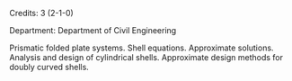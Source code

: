 Credits: 3 (2-1-0)

Department: Department of Civil Engineering

Prismatic folded plate systems. Shell equations. Approximate solutions. Analysis and design of cylindrical shells. Approximate design methods for doubly curved shells.